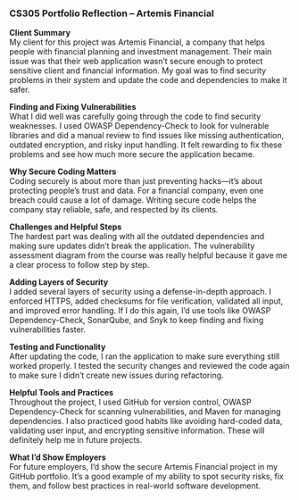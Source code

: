 ### CS305 Portfolio Reflection – Artemis Financial

**Client Summary**  
My client for this project was Artemis Financial, a company that helps people with financial planning and investment management. Their main issue was that their web application wasn’t secure enough to protect sensitive client and financial information. My goal was to find security problems in their system and update the code and dependencies to make it safer.

**Finding and Fixing Vulnerabilities**  
What I did well was carefully going through the code to find security weaknesses. I used OWASP Dependency-Check to look for vulnerable libraries and did a manual review to find issues like missing authentication, outdated encryption, and risky input handling. It felt rewarding to fix these problems and see how much more secure the application became.

**Why Secure Coding Matters**  
Coding securely is about more than just preventing hacks—it’s about protecting people’s trust and data. For a financial company, even one breach could cause a lot of damage. Writing secure code helps the company stay reliable, safe, and respected by its clients.

**Challenges and Helpful Steps**  
The hardest part was dealing with all the outdated dependencies and making sure updates didn’t break the application. The vulnerability assessment diagram from the course was really helpful because it gave me a clear process to follow step by step.

**Adding Layers of Security**  
I added several layers of security using a defense-in-depth approach. I enforced HTTPS, added checksums for file verification, validated all input, and improved error handling. If I do this again, I’d use tools like OWASP Dependency-Check, SonarQube, and Snyk to keep finding and fixing vulnerabilities faster.

**Testing and Functionality**  
After updating the code, I ran the application to make sure everything still worked properly. I tested the security changes and reviewed the code again to make sure I didn’t create new issues during refactoring.

**Helpful Tools and Practices**  
Throughout the project, I used GitHub for version control, OWASP Dependency-Check for scanning vulnerabilities, and Maven for managing dependencies. I also practiced good habits like avoiding hard-coded data, validating user input, and encrypting sensitive information. These will definitely help me in future projects.

**What I’d Show Employers**  
For future employers, I’d show the secure Artemis Financial project in my GitHub portfolio. It’s a good example of my ability to spot security risks, fix them, and follow best practices in real-world software development.
